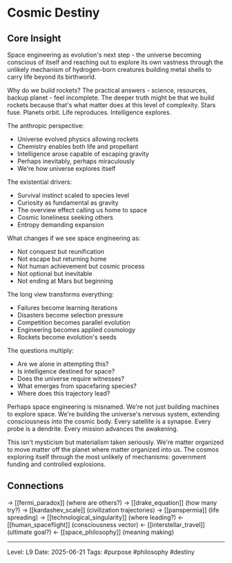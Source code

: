# Cosmic Destiny

## Core Insight
Space engineering as evolution's next step - the universe becoming conscious of itself and reaching out to explore its own vastness through the unlikely mechanism of hydrogen-born creatures building metal shells to carry life beyond its birthworld.

Why do we build rockets? The practical answers - science, resources, backup planet - feel incomplete. The deeper truth might be that we build rockets because that's what matter does at this level of complexity. Stars fuse. Planets orbit. Life reproduces. Intelligence explores.

The anthropic perspective:
- Universe evolved physics allowing rockets
- Chemistry enables both life and propellant
- Intelligence arose capable of escaping gravity
- Perhaps inevitably, perhaps miraculously
- We're how universe explores itself

The existential drivers:
- Survival instinct scaled to species level
- Curiosity as fundamental as gravity
- The overview effect calling us home to space
- Cosmic loneliness seeking others
- Entropy demanding expansion

What changes if we see space engineering as:
- Not conquest but reunification
- Not escape but returning home
- Not human achievement but cosmic process
- Not optional but inevitable
- Not ending at Mars but beginning

The long view transforms everything:
- Failures become learning iterations
- Disasters become selection pressure
- Competition becomes parallel evolution
- Engineering becomes applied cosmology
- Rockets become evolution's seeds

The questions multiply:
- Are we alone in attempting this?
- Is intelligence destined for space?
- Does the universe require witnesses?
- What emerges from spacefaring species?
- Where does this trajectory lead?

Perhaps space engineering is misnamed. We're not just building machines to explore space. We're building the universe's nervous system, extending consciousness into the cosmic body. Every satellite is a synapse. Every probe is a dendrite. Every mission advances the awakening.

This isn't mysticism but materialism taken seriously. We're matter organized to move matter off the planet where matter organized into us. The cosmos exploring itself through the most unlikely of mechanisms: government funding and controlled explosions.

## Connections
→ [[fermi_paradox]] (where are others?)
→ [[drake_equation]] (how many try?)
→ [[kardashev_scale]] (civilization trajectories)
→ [[panspermia]] (life spreading)
→ [[technological_singularity]] (where leading?)
← [[human_spaceflight]] (consciousness vector)
← [[interstellar_travel]] (ultimate goal?)
← [[space_philosophy]] (meaning making)

---
Level: L9
Date: 2025-06-21
Tags: #purpose #philosophy #destiny